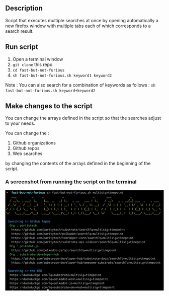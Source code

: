 ## Description
Script that executes multiple searches at once by opening automatically a new firefox window with multiple tabs each of which corresponds to a search result.

## Run script
1. Open a terminal window
2. `git clone` this repo
3. `cd fast-but-not-furious`
4. `sh fast-but-not-furious.sh keyword1 keyword2`

Note : You can also search for a combination of keywords as follows : 
`sh fast-but-not-furious.sh keyword+keyword2`

## Make changes to the script
You can change the arrays defined in the script so that the searches adjust to your needs.

You can change the :
1. Github organizations
2. Github repos
3. Web searches

by changing the contents of the arrays defined in the beginning of the script.

### A screenshot from running the script on the terminal
![fast-not-furious-script-screenshot](/fast_not_furious.png)

